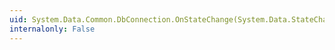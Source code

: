 ```yaml
---
uid: System.Data.Common.DbConnection.OnStateChange(System.Data.StateChangeEventArgs)
internalonly: False
---
```

